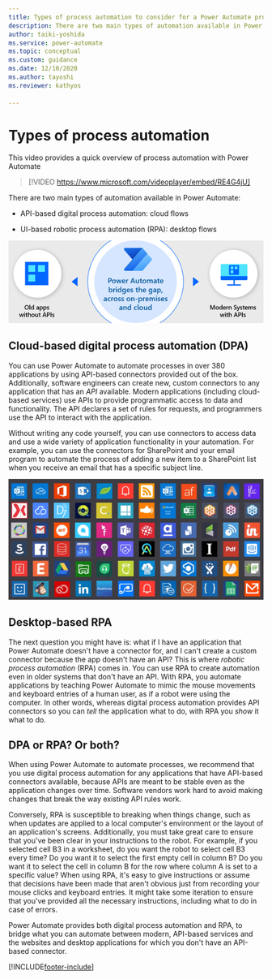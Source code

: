 ```yaml
---
title: Types of process automation to consider for a Power Automate project | Microsoft Docs
description: There are two main types of automation available in Power Automate, API-based digital process automation (DPA) and UI-based robotic process automation (RPA).
author: taiki-yoshida
ms.service: power-automate
ms.topic: conceptual
ms.custom: guidance
ms.date: 12/10/2020
ms.author: tayoshi
ms.reviewer: kathyos

---
```


# Types of process automation

This video provides a quick overview of process automation with Power Automate
> [!VIDEO https://www.microsoft.com/videoplayer/embed/RE4G4jU]

There are two main types of automation available in Power Automate:

- API-based digital process automation: cloud flows

- UI-based robotic process automation (RPA): desktop flows

![Power Automate bridges the gap between old apps without APIs and modern API-based systems](media/bridge-the-gap.png "Power Automate bridges the gap between old apps without APIs and modern API-based systems")

## Cloud-based digital process automation (DPA)

You can use Power Automate to automate processes in over 380 applications by using API-based
connectors provided out of the box. Additionally,
software engineers can create new, custom connectors to any application that has
an *API* available. Modern applications (including cloud-based services) use APIs
to provide programmatic access to data and functionality. The API declares a set
of rules for requests, and programmers use the API to interact with the
application.

Without writing any code yourself, you can use connectors to access data and use
a wide variety of application functionality in your automation. For example, you
can use the connectors for SharePoint and your email program to automate the process of adding a new item to a SharePoint list when you receive an email
that has a specific subject line.

![Gallery of connectors](media/connector-list.png "Gallery of connectors")

## Desktop-based RPA

The next question you might have is: what if I have an application that Power Automate
doesn't have a connector for, and I can't create a custom connector
because the app doesn't have an API? This is where *robotic process automation*
(RPA) comes in. You can use RPA to create automation
even in older systems that don't have an API. With RPA, you
automate applications by teaching Power Automate to mimic the mouse movements
and keyboard entries of a human user, as if a robot were using the computer. In
other words, whereas digital process automation provides API connectors so you can *tell* the application
what to do, with RPA you *show* it what to do.

## DPA or RPA? Or both?

When using Power Automate to automate processes, we recommend that you use digital process automation for any applications that have API-based connectors available, because APIs are meant to be
stable even as the application changes over time. Software vendors work hard
to avoid making changes that break the way existing API rules work.

Conversely, RPA is susceptible to breaking when things change, such as when updates are applied to
a local computer's environment or the layout of an application's screens. Additionally, you must take great care to ensure that you've been
clear in your instructions to the robot. For example, if you selected cell B3 in a
worksheet, do you want the robot to select cell B3 every time? Do you want
it to select the first empty cell in column B? Do you want it to select the cell
in column B for the row where column A is set to a specific value? When using RPA,
it's easy to give instructions or assume that decisions have been made that aren't obvious just
from recording your mouse clicks and keyboard entries. It might take some iteration
to ensure that you've provided all the necessary instructions, including what to do
in case of errors.

Power Automate provides both digital process automation and RPA, to bridge what you can
automate between modern, API-based services and the websites and desktop
applications for which you don't have an API-based connector.


[!INCLUDE[footer-include](../../includes/footer-banner.md)]